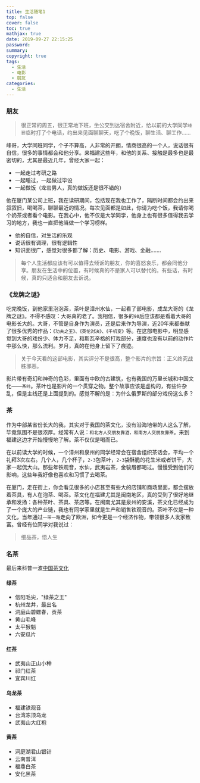 ```yaml
---
title: 生活随笔1
top: false
cover: false
toc: true
mathjax: true
date: 2019-09-27 22:15:25
password:
summary:
copyright: true
tags:
  - 生活
  - 电影
  - 朋友
categories:
  - 生活
---
```


### 朋友

> 很正常的周五，很正常地下班，坐公交到达宿舍附近，给以前的大学同学`峰哥`临时打了个电话，约出来见面聊聊天，吃了个晚饭，聊生活、聊工作......

峰哥，大学同班同学，个子不算高，人非常的开朗，情商很高的一个人，说话很有自信，很多的事情都会和他分享。来福建这些年，和他的关系、接触是最多也是最密切的，尤其是最近几年，曾经大家一起：

- 一起走过考研之路
- 一起睡过，一起做过毕设
- 一起做饭（龙岩男人，真的做饭还是很不错的）

<!-- MORE -->

他在厦门某公司上班，我在读研期间，包括现在我也工作了，隔断时间都会约出来叙叙旧，喝喝茶，聊聊最近的情况。每次见面都是如此，你请为吃个饭，我请你喝个奶茶或者看个电影。在我心中，他不仅是大学同学，他身上也有很多值得我去学习的地方，我也一直把他当做一个学习榜样。

- 他的自信，对生活的乐观
- 说话很有调理，很有逻辑性
- 知识面很广，感觉对很多都了解：历史、电影、游戏、金融.......

>每个人生活都应该有可以值得去倾诉的朋友，你的喜怒哀乐，都会同他分享。朋友在生活中的位置，有时候真的不是家人可以替代的。有些话，有时候，真的只适合和朋友去诉说。



### 《龙牌之谜》

吃完晚饭，到他家里泡泡茶，茶叶是漳州水仙，一起看了部电影，成龙大哥的《龙牌之谜》。不得不感叹：大哥真的老了。我相信，很多的`90`后应该都是看着大哥的电影长大的。大哥，不管是自身作为演员，还是后来作为导演，近20年来都奉献了很多优秀的作品：`《功夫之王》、《英伦对决》、《千机变》`等。在这部电影中，明显感觉到大哥的戏份少、体力不足，和斯瓦辛格的打戏部分，速度也没有以前的动作片中那么快，那么流利。岁月，真的在他身上留下了痕迹。

> 关于今天看的这部电影，其实评分不是很高，整个影片的宗旨：正义终究战胜邪恶。

影片带有奇幻和神奇的色彩，里面有中欧的古建筑，也有我国的万里长城和中国文化——`茶叶`。茶叶也是影片的一个贯穿之物。整个故事应该是虚构的，有些许杂乱，但是主线还是上面提到的。感觉不解的是：为什么俄罗斯的部分戏份这么多？



### 茶

作为中部某省份长大的我，其实对于我国的茶文化，没有沿海地带的人这么了解，毕竟氛围不是很浓厚。经常有人说：`和北方人交朋友靠酒，和南方人交朋友靠茶`。来到福建这边才开始慢慢地了解。茶不仅仅是喝而已。

在以前读大学的时候，一个漳州和泉州的同学经常会在宿舍组织茶话会，平均一个礼拜3次左右。几个人，几个杯子，`2-3`包茶叶，`2-3`袋酥脆的花生米或者饼干，大家一起侃大山。那些年铁观音，水仙，武夷岩茶，金骏眉都喝过。慢慢受到他们的影响，这些年我好像也喜欢和习惯了去喝茶。

在厦门，走在街上，你会看见很多的小店甚至有些大的店铺和商场里面，都会摆放着茶具，有人在泡茶、喝茶。茶文化在福建尤其是闽南地区，真的受到了很好地继承和发扬：各种茶叶、茶具、茶店等。在闽南尤其是泉州的安溪，茶文化已经成为了一个庞大的产业链，我也有同学家里就是生产和销售铁观音的。茶叶不仅是一种文化，当年通过`一带一路`走向了欧洲，如今更是一个经济作物，带领很多人发家致富。曾经有位同学对我说过：

> 细品茶，悟人生

### 名茶

最后来科普一波[中国茶文化](https://baike.baidu.com/item/中国茶文化)

#### 绿茶

- 信阳毛尖，"绿茶之王"
- 杭州龙井，最出名
- 洞庭山碧螺春，贡茶
- 黄山毛峰
- 太平猴魁
- 六安瓜片

#### 红茶

- 武夷山正山小种
- 祁门红茶
- 宜宾川红

#### 乌龙茶

- 福建铁观音
- 台湾冻顶乌龙
- 武夷山大红袍

#### 黄茶

- 洞庭湖君山银针
- 云南普洱
- 福鼎白茶
- 安化黑茶







